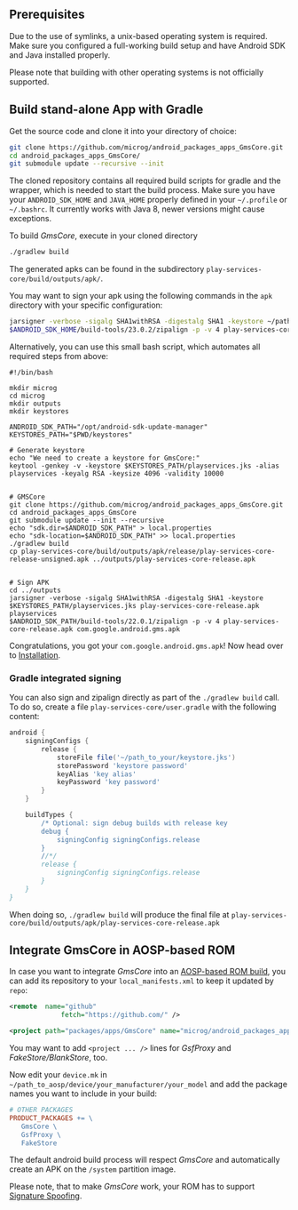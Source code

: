 ## Prerequisites

Due to the use of symlinks, a unix-based operating system is required. Make sure you configured a full-working build setup and have Android SDK and Java installed properly. 

Please note that building with other operating systems is not officially supported.

## Build stand-alone App with Gradle

Get the source code and clone it into your directory of choice:

```bash
git clone https://github.com/microg/android_packages_apps_GmsCore.git
cd android_packages_apps_GmsCore/
git submodule update --recursive --init
```

The cloned repository contains all required build scripts for gradle and the wrapper, which is needed to start the build process. Make sure you have your `ANDROID_SDK_HOME` and `JAVA_HOME` properly defined in your `~/.profile` or `~/.bashrc`. 
It currently works with Java 8, newer versions might cause exceptions.

To build _GmsCore_, execute in your cloned directory
```bash
./gradlew build
```
The generated apks can be found in the subdirectory `play-services-core/build/outputs/apk/`.

You may want to sign your apk using the following commands in the `apk` directory with your specific configuration:
```bash
jarsigner -verbose -sigalg SHA1withRSA -digestalg SHA1 -keystore ~/path_to_your/keystore.jks play-services-core-release-unsigned.apk your_keystore_username --signedjar play-services-core-release-signed.apk
$ANDROID_SDK_HOME/build-tools/23.0.2/zipalign -p -v 4 play-services-core-release-signed.apk com.google.android.gms.apk
```
Alternatively, you can use this small bash script, which automates all required steps from above:

```shell
#!/bin/bash

mkdir microg
cd microg
mkdir outputs
mkdir keystores

ANDROID_SDK_PATH="/opt/android-sdk-update-manager"
KEYSTORES_PATH="$PWD/keystores"

# Generate keystore
echo "We need to create a keystore for GmsCore:"
keytool -genkey -v -keystore $KEYSTORES_PATH/playservices.jks -alias playservices -keyalg RSA -keysize 4096 -validity 10000


# GMSCore
git clone https://github.com/microg/android_packages_apps_GmsCore.git
cd android_packages_apps_GmsCore
git submodule update --init --recursive
echo "sdk.dir=$ANDROID_SDK_PATH" > local.properties
echo "sdk-location=$ANDROID_SDK_PATH" >> local.properties
./gradlew build
cp play-services-core/build/outputs/apk/release/play-services-core-release-unsigned.apk ../outputs/play-services-core-release.apk


# Sign APK
cd ../outputs
jarsigner -verbose -sigalg SHA1withRSA -digestalg SHA1 -keystore $KEYSTORES_PATH/playservices.jks play-services-core-release.apk playservices
$ANDROID_SDK_PATH/build-tools/22.0.1/zipalign -p -v 4 play-services-core-release.apk com.google.android.gms.apk
```

Congratulations, you got your `com.google.android.gms.apk`! Now head over to [Installation](https://github.com/microg/android_packages_apps_GmsCore/wiki/Installation).

### Gradle integrated signing
You can also sign and zipalign directly as part of the `./gradlew build` call. To do so, create a file `play-services-core/user.gradle` with the following content:
```groovy
android {
    signingConfigs {
        release {
            storeFile file('~/path_to_your/keystore.jks')
            storePassword 'keystore password'
            keyAlias 'key alias'
            keyPassword 'key password'
        }
    }

    buildTypes {
        /* Optional: sign debug builds with release key
        debug {
            signingConfig signingConfigs.release
        }
        //*/
        release {
            signingConfig signingConfigs.release
        }
    }
}
```
When doing so, `./gradlew build` will produce the final file at `play-services-core/build/outputs/apk/play-services-core-release.apk`

## Integrate GmsCore in AOSP-based ROM

In case you want to integrate _GmsCore_ into an [AOSP-based ROM build](https://source.android.com/source/initializing.html), you can add its repository to your `local_manifests.xml` to keep it updated by `repo`:

```xml
<remote  name="github"
             fetch="https://github.com/" />

<project path="packages/apps/GmsCore" name="microg/android_packages_apps_GmsCore" remote="github" revision="master" />
```
You may want to add `<project ... />` lines for _GsfProxy_ and _FakeStore/BlankStore_, too.

Now edit your `device.mk` in `~/path_to_aosp/device/your_manufacturer/your_model`
and add the package names you want to include in your build:

```Makefile
# OTHER PACKAGES
PRODUCT_PACKAGES += \
   GmsCore \
   GsfProxy \
   FakeStore
```
The default android build process will respect *GmsCore* and automatically create an APK on the `/system` partition image.

Please note, that to make _GmsCore_ work, your ROM has to support [Signature Spoofing](https://github.com/microg/android_packages_apps_GmsCore/wiki/Signature-Spoofing).